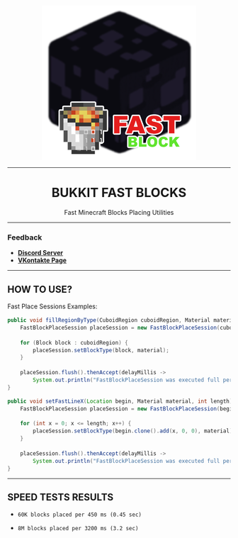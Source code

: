 
<div align="center">

![Logo](fastblock_logo.png)

---

# BUKKIT FAST BLOCKS
Fast Minecraft Blocks Placing Utilities

</div>

---

### Feedback

+ **[Discord Server](https://discord.gg/GmT9pUy8af)**
+ **[VKontakte Page](https://vk.com/itzstonlex)**

---

## HOW TO USE?

Fast Place Sessions Examples:
```Java
public void fillRegionByType(CuboidRegion cuboidRegion, Material material) {
    FastBlockPlaceSession placeSession = new FastBlockPlaceSession(cuboidRegion.getWorld());

    for (Block block : cuboidRegion) {
        placeSession.setBlockType(block, material);
    }

    placeSession.flush().thenAccept(delayMillis -> 
        System.out.println("FastBlockPlaceSession was executed full per " + delayMillis + "ms"));
}

```
```Java
public void setFastLineX(Location begin, Material material, int length) {
    FastBlockPlaceSession placeSession = new FastBlockPlaceSession(begin.getWorld());

    for (int x = 0; x <= length; x++) {
        placeSession.setBlockType(begin.clone().add(x, 0, 0), material);
    }

    placeSession.flush().thenAccept(delayMillis ->
        System.out.println("FastBlockPlaceSession was executed full per " + delayMillis + "ms"));
}
```

---

## SPEED TESTS RESULTS

* `60K blocks placed per 450 ms (0.45 sec)`

* `8M blocks placed per 3200 ms (3.2 sec)`
